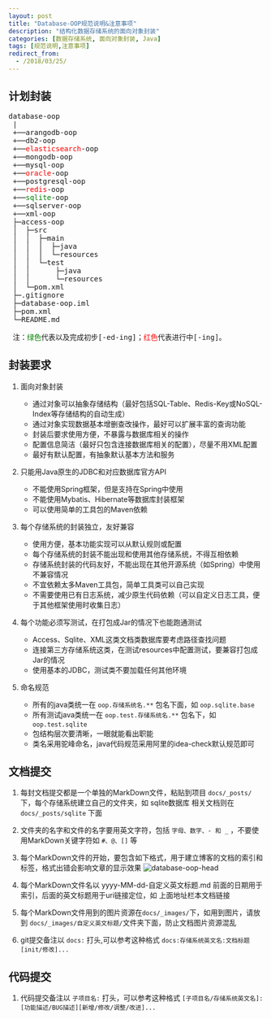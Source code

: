 ```yaml
---
layout: post
title: "Database-OOP规范说明&注意事项"
description: "结构化数据存储系统的面向对象封装"
categories: [数据存储系统, 面向对象封装, Java]
tags: [规范说明,注意事项]
redirect_from:
  - /2018/03/25/
---
```


## 计划封装
<pre>
database-oop
 |
 +──arangodb-oop
 +──db2-oop
 +──<span style="color:red;">elasticsearch</span>-oop
 +──mongodb-oop
 +──mysql-oop
 +──<span style="color:red;">oracle</span>-oop
 +──postgresql-oop
 +──<span style="color:red;">redis</span>-oop
 +──<span style="color:green;">sqlite</span>-oop
 +──sqlserver-oop
 +──xml-oop
 ├─access-oop
 │  ├─src
 │  │  ├─main
 │  │  │  ├─java
 │  │  │  └─resources
 │  │  └─test
 │  │      ├─java
 │  │      └─resources
 │  └─pom.xml
 ├─.gitignore
 ├─database-oop.iml
 ├─pom.xml
 └─README.md
 
 注：<span style="color:green;">绿色</span>代表以及完成初步[-ed-ing]；<span style="color:red;">红色</span>代表进行中[-ing]。
</pre>
## 封装要求

1. 面向对象封装
    - 通过对象可以抽象存储结构（最好包括SQL-Table、Redis-Key或NoSQL-Index等存储结构的自动生成）
    - 通过对象实现数据基本增删查改操作，最好可以扩展丰富的查询功能
    - 封装后要求使用方便，不暴露与数据库相关的操作
    - 配置信息简洁（最好只包含连接数据库相关的配置），尽量不用XML配置
    - 最好有默认配置，有抽象默认基本方法和服务
    
2. 只能用Java原生的JDBC和对应数据库官方API
    - 不能使用Spring框架，但是支持在Spring中使用
    - 不能使用Mybatis、Hibernate等数据库封装框架
    - 可以使用简单的工具包的Maven依赖
    
3. 每个存储系统的封装独立，友好兼容
    - 使用方便，基本功能实现可以从默认规则或配置
    - 每个存储系统的封装不能出现和使用其他存储系统，不得互相依赖
    - 存储系统封装的代码友好，不能出现在其他开源系统（如Spring）中使用不兼容情况
    - 不宜依赖太多Maven工具包，简单工具类可以自己实现
    - 不需要使用已有日志系统，减少原生代码依赖（可以自定义日志工具，便于其他框架使用时收集日志）

4. 每个功能必须写测试，在打包成Jar的情况下也能跑通测试
    - Access、Sqlite、XML这类文档类数据库要考虑路径查找问题
    - 连接第三方存储系统这类，在测试resources中配置测试，要兼容打包成Jar的情况
    - 使用基本的JDBC，测试类不要加载任何其他环境
    
5. 命名规范
    - 所有的java类统一在 ```oop.存储系统名.**``` 包名下面，如 ```oop.sqlite.base```
    - 所有测试java类统一在 ```oop.test.存储系统名.**``` 包名下，如 ```oop.test.sqlite``` 
    - 包结构层次要清晰，一眼就能看出职能
    - 类名采用驼峰命名，java代码规范采用阿里的idea-check默认规范即可
    
## 文档提交

1. 每封文档提交都是一个单独的MarkDown文件，粘贴到项目 ```docs/_posts/```下，每个存储系统建立自己的文件夹，如 sqlite数据库 相关文档则在 ```docs/_posts/sqlite``` 下面

2. 文件夹的名字和文件的名字要用英文字符，包括 ```字母、数字、- 和 _``` ，不要使用MarkDown关键字符如 ```#、@、[]``` 等

3. 每个MarkDown文件的开始，要包含如下格式，用于建立博客的文档的索引和标签，格式出错会影响文章的显示效果
![database-oop-head](/images/about-database-oop/about-database-oop-head.png)

4. 每个MarkDown文件名以 yyyy-MM-dd-自定义英文标题.md 前面的日期用于索引，后面的英文标题用于uri链接定位，如 上面地址栏本文档链接

5. 每个MarkDown文件用到的图片资源在```docs/_images/```下，如用到图片，请放到 ```docs/_images/自定义英文标题/```文件夹下面，防止文档图片资源混乱

6. git提交备注以 ```docs:``` 打头,可以参考这种格式 ```docs:存储系统英文名:文档标题[init/修改]...``` 

## 代码提交

1. 代码提交备注以 ```子项目名:``` 打头，可以参考这种格式 ```[子项目名/存储系统英文名]:[功能描述/BUG描述][新增/修改/调整/改进]...```
